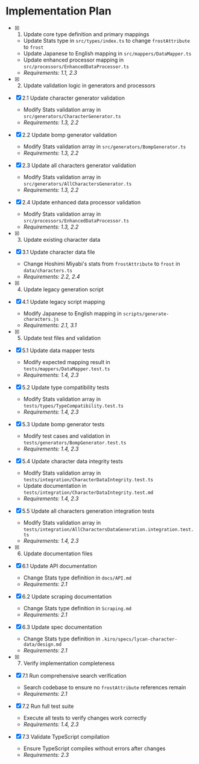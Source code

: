 # Implementation Plan

- [x] 1. Update core type definition and primary mappings

  - Update Stats type in `src/types/index.ts` to change `frostAttribute` to `frost`
  - Update Japanese to English mapping in `src/mappers/DataMapper.ts`
  - Update enhanced processor mapping in `src/processors/EnhancedDataProcessor.ts`
  - _Requirements: 1.1, 2.3_

- [x] 2. Update validation logic in generators and processors
- [x] 2.1 Update character generator validation

  - Modify Stats validation array in `src/generators/CharacterGenerator.ts`
  - _Requirements: 1.3, 2.2_

- [x] 2.2 Update bomp generator validation

  - Modify Stats validation array in `src/generators/BompGenerator.ts`
  - _Requirements: 1.3, 2.2_

- [x] 2.3 Update all characters generator validation

  - Modify Stats validation array in `src/generators/AllCharactersGenerator.ts`
  - _Requirements: 1.3, 2.2_

- [x] 2.4 Update enhanced data processor validation

  - Modify Stats validation array in `src/processors/EnhancedDataProcessor.ts`
  - _Requirements: 1.3, 2.2_

- [x] 3. Update existing character data
- [x] 3.1 Update character data file

  - Change Hoshimi Miyabi's stats from `frostAttribute` to `frost` in `data/characters.ts`
  - _Requirements: 2.2, 2.4_

- [x] 4. Update legacy generation script
- [x] 4.1 Update legacy script mapping

  - Modify Japanese to English mapping in `scripts/generate-characters.js`
  - _Requirements: 2.1, 3.1_

- [x] 5. Update test files and validation
- [x] 5.1 Update data mapper tests

  - Modify expected mapping result in `tests/mappers/DataMapper.test.ts`
  - _Requirements: 1.4, 2.3_

- [x] 5.2 Update type compatibility tests

  - Modify Stats validation array in `tests/types/TypeCompatibility.test.ts`
  - _Requirements: 1.4, 2.3_

- [x] 5.3 Update bomp generator tests

  - Modify test cases and validation in `tests/generators/BompGenerator.test.ts`
  - _Requirements: 1.4, 2.3_

- [x] 5.4 Update character data integrity tests

  - Modify Stats validation array in `tests/integration/CharacterDataIntegrity.test.ts`
  - Update documentation in `tests/integration/CharacterDataIntegrity.test.md`
  - _Requirements: 1.4, 2.3_

- [x] 5.5 Update all characters generation integration tests

  - Modify Stats validation array in `tests/integration/AllCharactersDataGeneration.integration.test.ts`
  - _Requirements: 1.4, 2.3_

- [x] 6. Update documentation files
- [x] 6.1 Update API documentation

  - Change Stats type definition in `docs/API.md`
  - _Requirements: 2.1_

- [x] 6.2 Update scraping documentation

  - Change Stats type definition in `Scraping.md`
  - _Requirements: 2.1_

- [x] 6.3 Update spec documentation

  - Change Stats type definition in `.kiro/specs/lycan-character-data/design.md`
  - _Requirements: 2.1_

- [x] 7. Verify implementation completeness
- [x] 7.1 Run comprehensive search verification

  - Search codebase to ensure no `frostAttribute` references remain
  - _Requirements: 2.1_

- [x] 7.2 Run full test suite

  - Execute all tests to verify changes work correctly
  - _Requirements: 1.4, 2.3_

- [x] 7.3 Validate TypeScript compilation
  - Ensure TypeScript compiles without errors after changes
  - _Requirements: 2.3_
